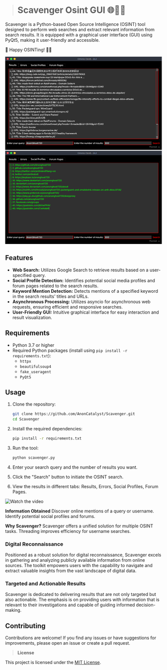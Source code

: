 ># Scavenger Osint GUI 🌐🕵️‍♂️

Scavenger is a Python-based Open Source Intelligence (OSINT) tool designed to perform web searches and extract relevant information from search results. It is equipped with a graphical user interface (GUI) using PyQt5, making it user-friendly and accessible.

🚀 Happy OSINTing! 🕵️‍♂️

<img src="img/screenshot.png" alt="Scavenger GUI Project - screenshot" width="550" height="300"/>
<img src="img/screenshot2.png" alt="Scavenger GUI Project - screenshot" width="550" height="300"/>

## Features

- **Web Search:** Utilizes Google Search to retrieve results based on a user-specified query.
- **Social Profile Detection:** Identifies potential social media profiles and forum pages related to the search results.
- **Keyword Mention Detection:** Detects mentions of a specified keyword in the search results' titles and URLs.
- **Asynchronous Processing:** Utilizes asyncio for asynchronous web requests, ensuring efficient and responsive searches.
- **User-Friendly GUI:** Intuitive graphical interface for easy interaction and result visualization.

## Requirements

- Python 3.7 or higher
- Required Python packages (install using `pip install -r requirements.txt`):
  - `httpx`
  - `beautifulsoup4`
  - `fake_useragent`
  - `PyQt5`

## Usage

1. Clone the repository:

    ```bash
    git clone https://github.com/AnonCatalyst/Scavenger.git
    cd Scavenger
    ```

2. Install the required dependencies:

    ```bash
    pip install -r requirements.txt
    ```

3. Run the tool:

    ```bash
    python scavenger.py
    ```

4. Enter your search query and the number of results you want.

5. Click the "Search" button to initiate the OSINT search.

6. View the results in different tabs: Results, Errors, Social Profiles, Forum Pages.

![Watch the video](img/video.gif)

**Information Obtained**
    Discover online mentions of a query or username.
    Identify potential social profiles and forums.

**Why Scavenger?**
    Scavenger offers a unified solution for multiple OSINT tasks.
    Threading improves efficiency for username searches.
    
### Digital Reconnaissance
Positioned as a robust solution for digital reconnaissance, Scavenger excels in gathering and analyzing publicly available information from online sources. The toolkit empowers users with the capability to navigate and extract valuable insights from the vast landscape of digital data.

### Targeted and Actionable Results
Scavenger is dedicated to delivering results that are not only targeted but also actionable. The emphasis is on providing users with information that is relevant to their investigations and capable of guiding informed decision-making.

## Contributing

Contributions are welcome! If you find any issues or have suggestions for improvements, please open an issue or create a pull request.

> **License**

This project is licensed under the [MIT License](LICENSE).


